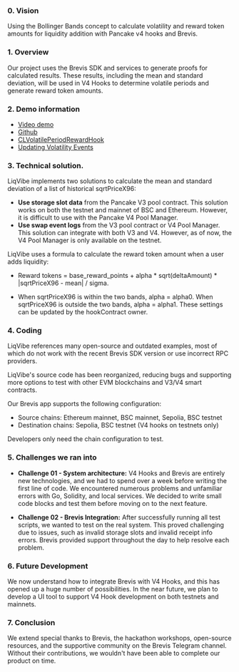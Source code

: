 ### 0. Vision
Using the Bollinger Bands concept to calculate volatility and reward token amounts for liquidity addition with Pancake v4 hooks and Brevis.

### 1. Overview

Our project uses the Brevis SDK and services to generate proofs for calculated results. These results, including the mean and standard deviation, will be used in V4 Hooks to determine volatile periods and generate reward token amounts.

### 2. Demo information 
- [Video demo]()
- [Github](https://github.com/a2nfinance/liqvibe)
- [CLVolatilePeriodRewardHook](https://testnet.bscscan.com/address/0xd7e3E9EDd7f363A6649e78957edaA0B0a3482B11#code)
- [Updating Volatility Events](https://testnet.bscscan.com/address/0xd7e3E9EDd7f363A6649e78957edaA0B0a3482B11#events)

### 3. Technical solution.
LiqVibe implements two solutions to calculate the mean and standard deviation of a list of historical sqrtPriceX96:
- **Use storage slot data** from the Pancake V3 pool contract. This solution works on both the testnet and mainnet of BSC and Ethereum. However, it is difficult to use with the Pancake V4 Pool Manager.
- **Use swap event logs** from the V3 pool contract or V4 Pool Manager. This solution can integrate with both V3 and V4. However, as of now, the V4 Pool Manager is only available on the testnet.

LiqVibe uses a formula to calculate the reward token amount when a user adds liquidity:

- Reward tokens = base_reward_points + alpha * sqrt(deltaAmount) * |sqrtPriceX96 - mean| / sigma.

- When sqrtPriceX96 is within the two bands, alpha = alpha0. When sqrtPriceX96 is outside the two bands, alpha = alpha1. These settings can be updated by the hookContract owner.



### 4. Coding

LiqVibe references many open-source and outdated examples, most of which do not work with the recent Brevis SDK version or use incorrect RPC providers.

LiqVibe's source code has been reorganized, reducing bugs and supporting more options to test with other EVM blockchains and V3/V4 smart contracts.

Our Brevis app supports the following configuration:

- Source chains: Ethereum mainnet, BSC mainnet, Sepolia, BSC testnet
- Destination chains: Sepolia, BSC testnet (V4 hooks on testnets only)

Developers only need the chain configuration to test.

### 5. Challenges we ran into
- **Challenge 01 - System architecture:** V4 Hooks and Brevis are entirely new technologies, and we had to spend over a week before writing the first line of code. We encountered numerous problems and unfamiliar errors with Go, Solidity, and local services. We decided to write small code blocks and test them before moving on to the next feature.

- **Challenge 02 - Brevis Integration:** After successfully running all test scripts, we wanted to test on the real system. This proved challenging due to issues, such as invalid storage slots and invalid receipt info errors. Brevis provided support throughout the day to help resolve each problem.



### 6. Future Development
We now understand how to integrate Brevis with V4 Hooks, and this has opened up a huge number of possibilities. In the near future, we plan to develop a UI tool to support V4 Hook development on both testnets and mainnets.

### 7. Conclusion
We extend special thanks to Brevis, the hackathon workshops, open-source resources, and the supportive community on the Brevis Telegram channel. Without their contributions, we wouldn't have been able to complete our product on time.
